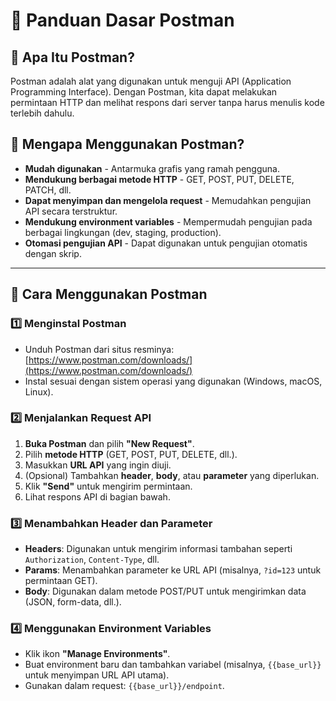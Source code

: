 # 📌 Panduan Dasar Postman

## 🔹 Apa Itu Postman?
Postman adalah alat yang digunakan untuk menguji API (Application Programming Interface). Dengan Postman, kita dapat melakukan permintaan HTTP dan melihat respons dari server tanpa harus menulis kode terlebih dahulu.

## 🔹 Mengapa Menggunakan Postman?
- **Mudah digunakan** - Antarmuka grafis yang ramah pengguna.
- **Mendukung berbagai metode HTTP** - GET, POST, PUT, DELETE, PATCH, dll.
- **Dapat menyimpan dan mengelola request** - Memudahkan pengujian API secara terstruktur.
- **Mendukung environment variables** - Mempermudah pengujian pada berbagai lingkungan (dev, staging, production).
- **Otomasi pengujian API** - Dapat digunakan untuk pengujian otomatis dengan skrip.

---

## 🔹 Cara Menggunakan Postman

### 1️⃣ **Menginstal Postman**
- Unduh Postman dari situs resminya: [https://www.postman.com/downloads/](https://www.postman.com/downloads/)
- Instal sesuai dengan sistem operasi yang digunakan (Windows, macOS, Linux).

### 2️⃣ **Menjalankan Request API**
1. **Buka Postman** dan pilih **"New Request"**.
2. Pilih **metode HTTP** (GET, POST, PUT, DELETE, dll.).
3. Masukkan **URL API** yang ingin diuji.
4. (Opsional) Tambahkan **header**, **body**, atau **parameter** yang diperlukan.
5. Klik **"Send"** untuk mengirim permintaan.
6. Lihat respons API di bagian bawah.

### 3️⃣ **Menambahkan Header dan Parameter**
- **Headers**: Digunakan untuk mengirim informasi tambahan seperti `Authorization`, `Content-Type`, dll.
- **Params**: Menambahkan parameter ke URL API (misalnya, `?id=123` untuk permintaan GET).
- **Body**: Digunakan dalam metode POST/PUT untuk mengirimkan data (JSON, form-data, dll.).

### 4️⃣ **Menggunakan Environment Variables**
- Klik ikon **"Manage Environments"**.
- Buat environment baru dan tambahkan variabel (misalnya, `{{base_url}}` untuk menyimpan URL API utama).
- Gunakan dalam request: `{{base_url}}/endpoint`.

